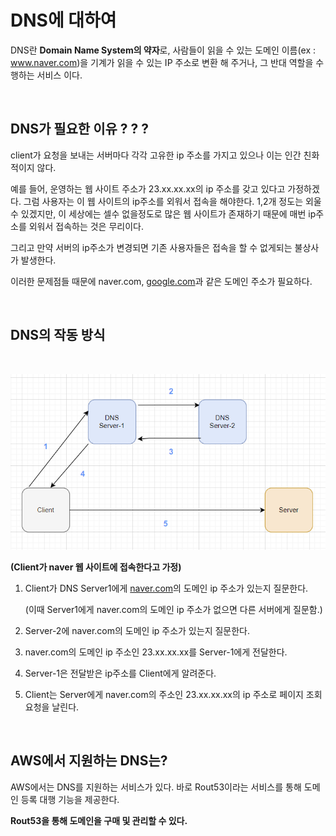 # **DNS에 대하여**
DNS란 **Domain Name System의 약자**로, 사람들이 읽을 수 있는 도메인 이름(ex : www.naver.com)을
기계가 읽을 수 있는 IP 주소로 변환 해 주거나, 그 반대 역할을 수행하는 서비스 이다.

<br>

## **DNS가 필요한 이유 ? ? ?**

client가 요청을 보내는 서버마다 각각 고유한 ip 주소를 가지고 있으나 이는 인간 친화적이지 않다.

예를 들어, 운영하는 웹 사이트 주소가 23.xx.xx.xx의 ip 주소를 갖고 있다고 가정하겠다. 그럼 사용자는 이 웹 사이트의 ip주소를 외워서 접속을 해야한다. 1,2개 정도는 외울 수 있겠지만, 이 세상에는 셀수 없을정도로 많은 웹 사이트가 존재하기 때문에 매번 ip주소를 외워서 접속하는 것은 무리이다.

그리고 만약 서버의 ip주소가 변경되면 기존 사용자들은 접속을 할 수 없게되는 불상사가 발생한다.

이러한 문제점들 때문에 naver.com, [google.com](http://google.com)과 같은 도메인 주소가 필요하다.

<br>

## **DNS의 작동 방식**

<br>

![](2023-06-05-22-52-33.png)

**(Client가 naver 웹 사이트에 접속한다고 가정)**

1) Client가 DNS Server1에게 [naver.com](http://naver.com)의 도메인 ip 주소가 있는지 질문한다. 

    (이때 Server1에게 naver.com의 도메인 ip 주소가 없으면 다른 서버에게 질문함.)

2) Server-2에 naver.com의 도메인 ip 주소가 있는지 질문한다.

3) naver.com의 도메인 ip 주소인 23.xx.xx.xx를 Server-1에게 전달한다.

4) Server-1은 전달받은 ip주소를 Client에게 알려준다.

5) Client는 Server에게 naver.com의 주소인 23.xx.xx.xx의 ip 주소로 페이지 조회 요청을 날린다.

<br>

## **AWS에서 지원하는 DNS는?**

AWS에서는 DNS를 지원하는 서비스가 있다. 바로 Rout53이라는 서비스를 통해 도메인 등록 대행 기능을 제공한다. 

**Rout53을 통해 도메인을 구매 및 관리할 수 있다.**